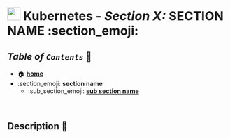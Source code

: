 # <img src="../00-resources/img/k8s.png" width="30px"> **Kubernetes** - ***Section X:*** **SECTION NAME** :section_emoji:

## ***Table*** *of* ***`Contents`*** 📜

* 🏠 [**home**](https://github.com/aguerrero232/kubernetes-zero-to-pro/blob/main/README.md)
* :section_emoji: **section name**
  * :sub_section_emoji: [**sub section name**](sub_section_name/README.md)
  
<br />


## **Description** 👀